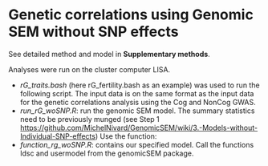 # Genetic correlations using Genomic SEM without SNP effects 

See detailed method and model in **Supplementary methods**. 

Analyses were run on the cluster computer LISA. 
- *rG_traits.bash* (here rG_fertility.bash as an example) was used to run the following script. The input data is on the same format as the input data for the genetic correlations analysis using the Cog and NonCog GWAS. 
- *run_rG_woSNP.R*: run the genomic SEM model. The summary statistics need to be previously munged (see Step 1 https://github.com/MichelNivard/GenomicSEM/wiki/3.-Models-without-Individual-SNP-effects)  Use the function:
- *function_rg_woSNP.R*: contains our specified model. Call the functions ldsc and usermodel from the genomicSEM package. 
